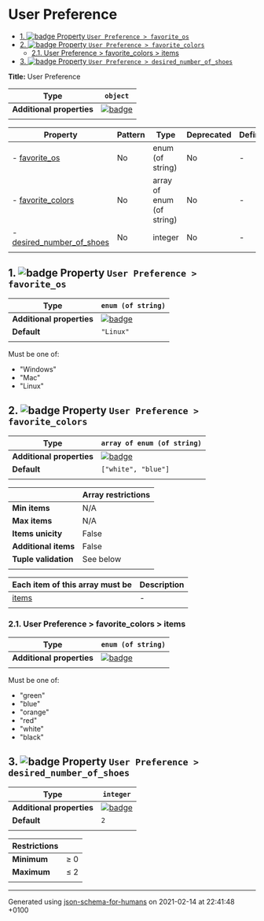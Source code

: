# User Preference

- [1. ![badge](https://img.shields.io/badge/Optional-yellow) Property `User Preference > favorite_os`](#favorite_os)
- [2. ![badge](https://img.shields.io/badge/Optional-yellow) Property `User Preference > favorite_colors`](#favorite_colors)
  - [2.1. User Preference > favorite_colors > items](#autogenerated_heading_2)
- [3. ![badge](https://img.shields.io/badge/Optional-yellow) Property `User Preference > desired_number_of_shoes`](#desired_number_of_shoes)

**Title:** User Preference

| Type                      | `object`                                                                                                             |
| ------------------------- | -------------------------------------------------------------------------------------------------------------------- |
| **Additional properties** | [![badge](https://img.shields.io/badge/Any+type--allowed-green)](# "Additional Properties of any type are allowed.") |
|                           |                                                                                                                      |

| Property                                               | Pattern | Type                      | Deprecated | Definition | Title/Description |
| ------------------------------------------------------ | ------- | ------------------------- | ---------- | ---------- | ----------------- |
| - [favorite_os](#favorite_os )                         | No      | enum (of string)          | No         | -          | -                 |
| - [favorite_colors](#favorite_colors )                 | No      | array of enum (of string) | No         | -          | -                 |
| - [desired_number_of_shoes](#desired_number_of_shoes ) | No      | integer                   | No         | -          | -                 |
|                                                        |         |                           |            |            |                   |

## <a name="favorite_os"></a>1. ![badge](https://img.shields.io/badge/Optional-yellow) Property `User Preference > favorite_os`

| Type                      | `enum (of string)`                                                                                                   |
| ------------------------- | -------------------------------------------------------------------------------------------------------------------- |
| **Additional properties** | [![badge](https://img.shields.io/badge/Any+type--allowed-green)](# "Additional Properties of any type are allowed.") |
| **Default**               | `"Linux"`                                                                                                            |
|                           |                                                                                                                      |

Must be one of:
* "Windows"
* "Mac"
* "Linux"

## <a name="favorite_colors"></a>2. ![badge](https://img.shields.io/badge/Optional-yellow) Property `User Preference > favorite_colors`

| Type                      | `array of enum (of string)`                                                                                          |
| ------------------------- | -------------------------------------------------------------------------------------------------------------------- |
| **Additional properties** | [![badge](https://img.shields.io/badge/Any+type--allowed-green)](# "Additional Properties of any type are allowed.") |
| **Default**               | `["white", "blue"]`                                                                                                  |
|                           |                                                                                                                      |

|                      | Array restrictions |
| -------------------- | ------------------ |
| **Min items**        | N/A                |
| **Max items**        | N/A                |
| **Items unicity**    | False              |
| **Additional items** | False              |
| **Tuple validation** | See below          |
|                      |                    |

| Each item of this array must be | Description |
| ------------------------------- | ----------- |
| [items](#favorite_colors_items) | -           |
|                                 |             |

### <a name="autogenerated_heading_2"></a>2.1. User Preference > favorite_colors > items

| Type                      | `enum (of string)`                                                                                                   |
| ------------------------- | -------------------------------------------------------------------------------------------------------------------- |
| **Additional properties** | [![badge](https://img.shields.io/badge/Any+type--allowed-green)](# "Additional Properties of any type are allowed.") |
|                           |                                                                                                                      |

Must be one of:
* "green"
* "blue"
* "orange"
* "red"
* "white"
* "black"

## <a name="desired_number_of_shoes"></a>3. ![badge](https://img.shields.io/badge/Optional-yellow) Property `User Preference > desired_number_of_shoes`

| Type                      | `integer`                                                                                                            |
| ------------------------- | -------------------------------------------------------------------------------------------------------------------- |
| **Additional properties** | [![badge](https://img.shields.io/badge/Any+type--allowed-green)](# "Additional Properties of any type are allowed.") |
| **Default**               | `2`                                                                                                                  |
|                           |                                                                                                                      |

| Restrictions |        |
| ------------ | ------ |
| **Minimum**  | &ge; 0 |
| **Maximum**  | &le; 2 |
|              |        |

----------------------------------------------------------------------------------------------------------------------------
Generated using [json-schema-for-humans](https://github.com/coveooss/json-schema-for-humans) on 2021-02-14 at 22:41:48 +0100